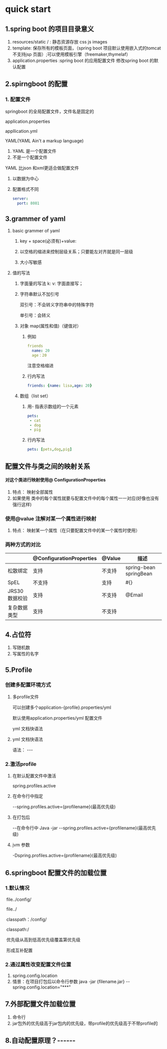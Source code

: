 # quick start

## 1.spring boot 的项目目录意义

1. resources/static / : 静态资源存放 css js images
2. template: 保存所有的模板页面，（spring boot 项目默认使用嵌入式的tomcat 不支持jsp 页面）;可以使用模板引擎（freemaker,thymelaf）
3. application.properties :spring boot 的应用配置文件 修改spring boot 的默认配置

## 2.spirngboot 的配置

### 1. 配置文件

springboot  的全局配置文件，文件名是固定的

application.properties

appllication.yml

YAML(YAML Ain't a markup language)

1. YAML 是一个配置文件
2. 不是一个配置文件

YAML 比json 和xml更适合做配置文件

1. 以数据为中心 

2. 配置格式不同

   ```yaml
   server:
     port: 8081
   ```

## 3.grammer of yaml

1. basic grammer of yaml

   1. key + space(必须有)+value:

   2. 以空格的缩进来控制层级关系；只要能左对齐就是同一层级
   3. 大小写敏感

2. 值的写法

   1. 字面量的写法 k: v:  字面直接写；

   2. 字符串默认不加引号

      双引号：不会转义字符串中的特殊字符

      单引号：会转义

   3. 对象 map(属性和值)（键值对）

      1. 例如

         ```yaml
         friends
           name: 20
           age：20 
         ```

         注意空格缩进

      2. 行内写法

         ```yaml
         friends: {name: lisa,age: 20} 
         ```

   4. 数组（list set）

      1. 用- 指表示数组的一个元素

         ```yaml
         pets:
          - cat
          - dog
          - pig
         ```

      2. 行内写法

         ```yaml
         pets: [pets,dog,pig]
         ```

## 配置文件与类之间的映射关系

####  对这个类进行映射使用@ ConfigurationProperties

1. 特点： 映射全部属性
2. 如果使用 类中的每个属性就要与配置文件中的每个属性一一对应(好像也没有强行这样)

### 使用@value 注解对某一个属性进行映射

1. 特点： 映射某一个属性（在只要配置文件中的某一个属性时使用） 

### 两种方式的对比

|               | @ConfigurationProperties | @Value | 描述                   |
| ------------- | ------------------------ | ------ | ---------------------- |
| 松散绑定      | 支持                     | 不支持 | spring-bean springBean |
| SpEL          | 不支持                   | 支持   | #{}                    |
| JRS30数据校验 | 支持                     | 不支持 | @Email                 |
| 复杂数据类型  | 支持                     | 不支持 |                        |

## 4.占位符

1. 写随机数
2. 写属性的名字

## 5.Profile

### 创建多配置环境方式

1. 多profile文件

   可以创建多个application-{profile}.properties/yml

   默认使用application.properties/yml 配置文件

   yml 文档快语法

2. yml 文档快语法

   语法： ---

### 2.激活profile

1. 在默认配置文件中激活

   spring.profiles.active

2. 在命令行中指定

   --spring.profiles.active={profilename}(最高优先级)

3. 在打包后

   --在命令行中 Java -jar --spring.profiles.active={profilename}(最高优先级)

4. jvm 参数

   -Dspring.profiles.active={profilename}(最高优先级)

## 6.springboot 配置文件的加载位置

### 1.默认情况

​	file../config/

​	file../

​	classpath：/config/

​	classpath:/

​	优先级从高到低高优先级覆盖第优先级

​	形成互补配置

### 2.通过属性改变配置文件位置

1. spring.config.location
2. 情景：在项目打包后以命令行参数 java -jar {filename.jar} --spring.config.location="***"

## 7.外部配置文件加载位置

1. 命令行
2. jar包外的优先级高于jar包内的优先级，带profile的优先级高于不带profile的

## 8.自动配置原理？------




